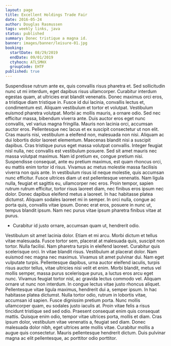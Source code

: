 ```yaml
---
layout: page
title: Excellent Holdings Trade Fair
date: 2016-05-24
author: Douglas Rasmussen
tags: weekly links, java
status: published
summary: Donec tristique a magna id.
banner: images/banner/leisure-01.jpg
booking:
  startDate: 08/29/2019
  endDate: 09/01/2019
  ctyhocn: ATLSMHX
  groupCode: EHTF
published: true
---
```

Suspendisse rutrum ante ex, quis convallis risus pharetra et. Sed sollicitudin nunc ut mi interdum, eget dapibus risus ullamcorper. Curabitur interdum egestas quam, at ultricies erat blandit venenatis. Donec maximus orci eros, a tristique diam tristique in. Fusce id dui lacinia, convallis lectus et, condimentum est. Aliquam vestibulum et tortor et volutpat. Vestibulum euismod pharetra volutpat. Morbi ac mollis mauris, a ornare odio. Sed nec efficitur massa, bibendum viverra ante. Duis auctor eros eget nunc convallis, vel varius magna fringilla. Mauris non lacinia orci, accumsan auctor eros. Pellentesque nec lacus et ex suscipit consectetur ut non elit. Cras mauris nisi, vestibulum a eleifend non, malesuada non nisi. Aliquam ac dui lobortis dolor laoreet elementum. Maecenas blandit nisi a suscipit dapibus.
Cras tristique purus eget massa volutpat convallis. Integer feugiat nisl nulla, nec convallis est vestibulum posuere. Sed sit amet mauris nec massa volutpat maximus. Nam id pretium ex, congue pretium nisi. Suspendisse consequat, ante eu pretium maximus, est quam rhoncus orci, eu mattis enim tortor id risus. Vivamus ac metus molestie massa facilisis viverra non quis ante. In vestibulum risus id neque molestie, quis accumsan nunc efficitur. Fusce ultrices diam ut est pellentesque venenatis. Nam ligula nulla, feugiat et sagittis eu, ullamcorper nec eros. Proin tempor, sapien rutrum rutrum efficitur, tortor risus laoreet diam, nec finibus eros ipsum nec dolor. Donec dapibus eleifend metus a laoreet. In hac habitasse platea dictumst. Aliquam sodales laoreet mi in semper. In orci nulla, congue ac porta quis, convallis vitae ipsum. Donec erat eros, posuere in nunc ut, tempus blandit ipsum. Nam nec purus vitae ipsum pharetra finibus vitae at purus.

* Curabitur id justo ornare, accumsan quam ut, hendrerit odio.

Vestibulum sit amet lacinia dolor. Etiam et mi arcu. Morbi dictum et tellus vitae malesuada. Fusce tortor sem, placerat at malesuada quis, suscipit non tortor. Nulla facilisi. Nam pharetra turpis in eleifend laoreet. Curabitur quis scelerisque orci. In vitae blandit risus. Vestibulum at placerat dolor. Nam euismod nec magna nec maximus. Vivamus sit amet pulvinar dui. Nam eget vulputate turpis. Pellentesque dapibus, urna auctor eleifend iaculis, turpis risus auctor tellus, vitae ultricies nisi velit et enim. Morbi blandit, metus vel mollis semper, massa purus scelerisque purus, a luctus eros arcu eget nunc. Vivamus feugiat tortor nisl, ac gravida lectus commodo vel.
Aliquam ornare ut nunc non interdum. In congue lectus vitae justo rhoncus aliquet. Pellentesque vitae ligula maximus, hendrerit dui a, semper ipsum. In hac habitasse platea dictumst. Nulla tortor odio, rutrum in lobortis vitae, accumsan id sapien. Fusce dignissim pretium porta. Nunc mollis ullamcorper quam, eu sodales justo iaculis at. Proin vitae felis a risus tincidunt tristique sed sed odio. Praesent consequat enim quis consequat mattis. Quisque enim odio, tempor vitae ultrices porta, mollis et diam. Cras ipsum dolor, vestibulum vitae venenatis a, feugiat sed diam. Donec malesuada dolor nibh, eget ultrices ante mollis vitae. Curabitur mollis a augue quis consectetur. Mauris pellentesque hendrerit dictum. Duis pulvinar magna ac elit pellentesque, ac porttitor odio porttitor.

